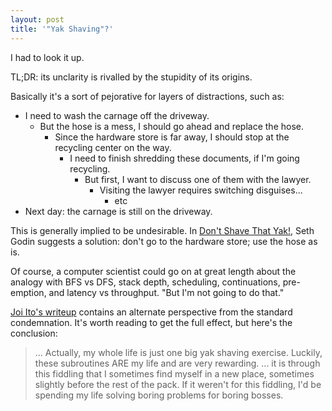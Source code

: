 ```yaml
---
layout: post
title: '"Yak Shaving"?'
---
```


I had to look it up.

TL;DR: its unclarity is rivalled by the stupidity of its origins.

Basically it's a sort of pejorative for layers of distractions, such as:

* I need to wash the carnage off the driveway.
  * But the hose is a mess, I should go ahead and replace the hose.
    * Since the hardware store is far away, I should stop at the recycling center on the way.
      * I need to finish shredding these documents, if I'm going recycling.
        * But first, I want to discuss one of them with the lawyer.
          * Visiting the lawyer requires switching disguises...
            * etc
* Next day: the carnage is still on the driveway.

This is generally implied to be undesirable.  In [Don't Shave That Yak!](http://sethgodin.typepad.com/seths_blog/2005/03/dont_shave_that.html), Seth Godin suggests a solution: don't go to the hardware store; use the hose as is.

Of course, a computer scientist could go on at great length about the analogy
with BFS vs DFS, stack depth, scheduling, continuations, pre-emption, and
latency vs throughput.  "But I'm not going to do that."

[Joi Ito's writeup](https://joi.ito.com/weblog/2005/03/05/yak-shaving.html)
contains an alternate perspective from the standard condemnation.  It's worth
reading to get the full effect, but here's the conclusion:

> ... Actually, my whole life is just one big yak shaving exercise. Luckily, these subroutines ARE my life and are very rewarding.
> ... it is through this fiddling that I sometimes find myself in a new place, sometimes slightly before the rest of the pack. If it weren't for this fiddling, I'd be spending my life solving boring problems for boring bosses.
